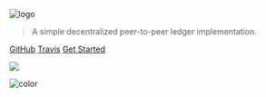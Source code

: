 <!-- _coverpage.md -->

![logo](img/cruzbit.png)

> A simple decentralized peer-to-peer ledger implementation.

[GitHub](https://github.com/jstnryan/cruzbit/)
[Travis](https://travis-ci.org/cruzbit/cruzbit)
[Get Started](quickstart)

![](img/background0001.jpg)

![color](#ffffff)
